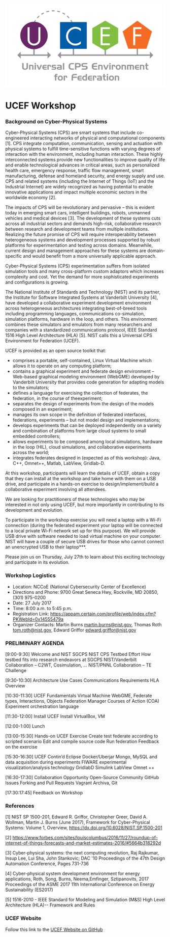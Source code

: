 ![UCEF logo](ucef_final.jpg)

# UCEF Workshop

### Background on Cyber-Physical Systems

Cyber-Physical Systems (CPS) are smart systems that include co-engineered interacting networks of physical and computational components [1].  CPS integrate computation, communication, sensing and actuation with physical systems to fulfill time-sensitive functions with varying degrees of interaction with the environment, including human interaction.  These highly interconnected systems provide new functionalities to improve quality of life and enable technological advances in critical areas, such as personalized health care, emergency response, traffic flow management, smart manufacturing, defense and homeland security, and energy supply and use.  CPS and related systems (including the Internet of Things (IoT) and the Industrial Internet) are widely recognized as having potential to enable innovative applications and impact multiple economic sectors in the worldwide economy [2].

The impacts of CPS will be revolutionary and pervasive – this is evident today in emerging smart cars, intelligent buildings, robots, unmanned vehicles and medical devices [3]. The development of these systems cuts across all industrial sectors and demands high-risk, collaborative research between research and development teams from multiple institutions. Realizing the future promise of CPS will require interoperability between heterogeneous systems and development processes supported by robust platforms for experimentation and testing across domains. Meanwhile, current design and management approaches for these systems are domain-specific and would benefit from a more universally applicable approach.

Cyber-Physical Systems (CPS) experimentation suffers from isolated simulation tools and many cross-platform custom adaptors which increases complexity and cost. Yet the demand for more sophisticated experiments and configurations is growing.

The National Institute of Standards and Technology (NIST) and its partner, the Institute for Software Integrated Systems at Vanderbilt University [4], have developed a collaborative experiment development environment across heterogeneous architectures integrating best-of-breed tools including programming languages, communications co-simulation, simulation platforms, hardware in the loop, and others. This environment combines these simulators and emulators from many researchers and companies with a standardized communications protocol, IEEE Standard 1516 High Level Architecture (HLA) [5]. NIST calls this a Universal CPS Environment for Federation (UCEF).

UCEF is provided as an open source toolkit that:

* comprises a portable, self-contained, Linux Virtual Machine which allows it to operate on any computing platform;
* contains a graphical experiment and federate design environment – Web-based graphical modeling environment (WebGME) developed by Vanderbilt University that provides code generation for adapting models to the simulators;
* defines a language for exercising the collection of federates, the federation, in the course of theexperiment;
* separates the design of experiments from the design of the models composed in an experiment;
* manages its own scope in the definition of federated interfaces, federations, experiments – but not model design and implementations;
* develops experiments that can be deployed independently on a variety and combination of platforms from large cloud systems to small embedded controllers;
* allows experiments to be composed among local simulations, hardware in the loop (HIL), cloud simulations, and collaborative experiments across the world;
* integrates federates designed in (expected as of this workshop): Java, C++, Omnet++, Matlab, LabView, Gridlab-D.

At this workshop, participants will learn the details of UCEF, obtain a copy that they can install at the workshop and take home with them on a USB drive, and participate in a hands-on exercise to design/implement/build a collaborative experiment involving all attendees.

We are looking for practitioners of these technologies who may be interested in not only using UCEF, but more importantly in contributing to its development and evolution. 

To participate in the workshop exercise you will need a laptop with a Wi-Fi connection (during the federated experiment your laptop will be connected to a local private Wi-Fi network set up for this purpose). We will provide USB drive with software needed to load virtual machine on your computer. NIST will have a couple of secure USB drives for those who cannot connect an unencrypted USB to their laptop***.

Please join us on Thursday, July 27th to learn about this exciting technology and participate in its evolution.

### Workshop Logistics

* Location: NCCoE (National Cybersecurity Center of Excellence)
* Directions and Phone: 9700 Great Seneca Hwy, Rockville, MD 20850, (301) 975-0200 
* Date: 27 July 2017
* Time: 8:00 a.m. to 5:45 p.m.
* Registration Link: <https://appam.certain.com/profile/web/index.cfm?PKWebId=0x14555479a>
* Organizer Contacts: Martin Burns <martin.burns@nist.gov>, Thomas Roth <tom.roth@nist.gov>, Edward Griffor <edward.griffor@nist.gov>



 
### PRELIMINARY AGENDA

[9:00-9:30] Welcome and NIST SGCPS
NIST CPS Testbed Effort
How testbed fits into research endeavors at SGCPS
NIST/Vanderbilt Collaboration – C2WT, Cosimulation, …
NIST/PNNL Collaboration – TE Challenge  

[9:30-10:30] Architecture
Use Cases
Communications Requirements
HLA Overview  

[10:30-11:30] UCEF Fundamentals
Virtual Machine
WebGME,
Federate types, Interactions, Objects
Federation Manager
Courses of Action (COA) Experiment orchestration language  

[11:30-12:00] Install UCEF
Install VirtualBox, VM  

[12:00-1:00] Lunch  

[13:00-15:30] Hands-on UCEF Exercise
Create test federate according to scripted scenario
Edit and compile source code
Run federation
Feedback on the exercise  

[15:30-16:30] UCEF Contin’d
Eclipse
Docker/Uberjar
Mongo, MySQL and data acquisition during experiments
FIWARE experimental visualization/analysis technology
GridlabD
Simulink
LabView
Omnet ++  

[16:30-17:30] Collaboration Opportunity
Open-Source Community
GitHub
Issues
Forking and Pull Requests
Vagrant
Archiva, Git  

[17:30:17:45] Feedback on Workshop

### References
[1]	NIST SP 1500-201, Edward R. Griffor, Christopher Greer, David A. Wollman, Martin J. Burns (June 2017), Framework for Cyber-Physical Systems: Volume 1, Overview, https://dx.doi.org/10.6028/NIST.SP.1500-201  

[2]	https://www.forbes.com/sites/louiscolumbus/2016/11/27/roundup-of-internet-of-things-forecasts-and-market-estimates-2016/#5664b318292d  
 
[3]	Cyber-physical systems: the next computing revolution, Raj Rajkumar, Insup Lee, Lui Sha, John Stankovic; DAC '10 Proceedings of the 47th Design Automation Conference, Pages 731-736  

[4]	Cyber-physical system development environment for energy applications, Roth, Song, Burns, Neema,Emfinger, Sztipanovits, 2017 Proceedings of the ASME 2017 11th International Conference on Energy Sustainability (ES2017)  

[5]	1516-2010 - IEEE Standard for Modeling and Simulation (M&S) High Level Architecture (HLA)-- Framework and Rules  

### UCEF Website

Follow this link to the [UCEF Website on GitHub](docs/README.md "") 

